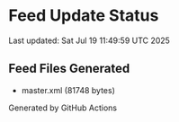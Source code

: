 # Feed Update Status
Last updated: Sat Jul 19 11:49:59 UTC 2025

## Feed Files Generated
- master.xml (81748 bytes)

Generated by GitHub Actions
